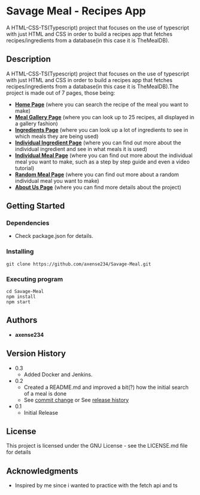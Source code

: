 # **Savage Meal - Recipes App**

A HTML-CSS-TS(Typescript) project that focuses on the use of typescript with just HTML and CSS in order to build a recipes app that fetches recipes/ingredients from a database(in this case it is TheMealDB).

## **Description**

A HTML-CSS-TS(Typescript) project that focuses on the use of typescript with just HTML and CSS in order to build a recipes app that fetches recipes/ingredients from a database(in this case it is TheMealDB).The project is made out of 7 pages, those being:

- [**Home Page**](https://savage-meal-ts-ca.netlify.app/) (where you can search the recipe of the meal you want to make)
- [**Meal Gallery Page**](https://savage-meal-ts-ca.netlify.app/gallery.html) (where you can look up to 25 recipes, all displayed in a gallery fashion)
- [**Ingredients Page**](https://savage-meal-ts-ca.netlify.app/ingredients.html) (where you can look up a lot of ingredients to see in which meals they are being used)
- [**Individual Ingredient Page**](https://savage-meal-ts-ca.netlify.app/ingredient.html?i_id=1) (where you can find out more about the individual ingredient and see in what meals it is used)
- [**Individual Meal Page**](https://savage-meal-ts-ca.netlify.app/meal.html?meal_id=52977) (where you can find out more about the individual meal you want to make, such as a step by step guide and even a video tutorial)
- [**Random Meal Page**](https://savage-meal-ts-ca.netlify.app/meal.html?meal_id=random) (where you can find out more about a random individual meal you want to make)
- [**About Us Page**](https://savage-meal-ts-ca.netlify.app/aboutus.html) (where you can find more details about the project)

## **Getting Started**

### Dependencies

- Check package.json for details.

### Installing

```
git clone https://github.com/axense234/Savage-Meal.git
```

### Executing program

```
cd Savage-Meal
npm install
npm start
```

## **Authors**

- **axense234**

## **Version History**

- 0.3
  - Added Docker and Jenkins.
- 0.2
  - Created a README.md and improved a bit(?) how the initial search of a meal is done
  - See [commit change](https://github.com/axense234/Savage-Meal/commits/master) or See [release history](https://github.com/axense234/Savage-Meal/releases)
- 0.1
  - Initial Release

## **License**

This project is licensed under the GNU License - see the LICENSE.md file for details

## **Acknowledgments**

- Inspired by me since i wanted to practice with the fetch api and ts
